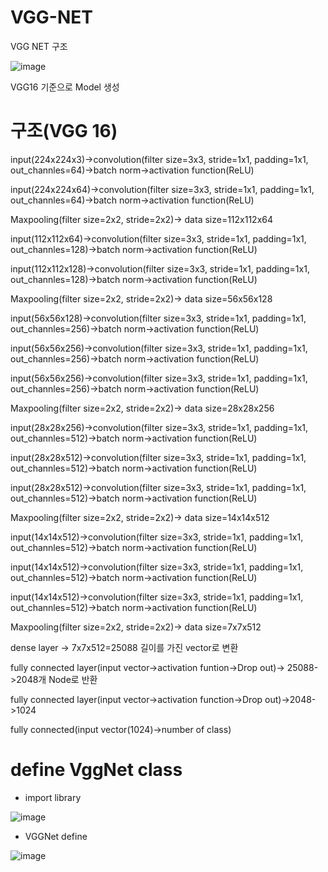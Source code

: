# VGG-NET


VGG NET 구조

![image](https://user-images.githubusercontent.com/104436260/180681477-2ab676ed-e5bb-41ad-b8a9-35757fdc6f70.png)

VGG16 기준으로 Model 생성


구조(VGG 16)
======

input(224x224x3)->convolution(filter size=3x3, stride=1x1, padding=1x1, out_channles=64)->batch norm->activation function(ReLU)

input(224x224x64)->convolution(filter size=3x3, stride=1x1, padding=1x1, out_channles=64)->batch norm->activation function(ReLU)

Maxpooling(filter size=2x2, stride=2x2)-> data size=112x112x64

input(112x112x64)->convolution(filter size=3x3, stride=1x1, padding=1x1, out_channles=128)->batch norm->activation function(ReLU)

input(112x112x128)->convolution(filter size=3x3, stride=1x1, padding=1x1, out_channles=128)->batch norm->activation function(ReLU)

Maxpooling(filter size=2x2, stride=2x2)-> data size=56x56x128

input(56x56x128)->convolution(filter size=3x3, stride=1x1, padding=1x1, out_channles=256)->batch norm->activation function(ReLU)

input(56x56x256)->convolution(filter size=3x3, stride=1x1, padding=1x1, out_channles=256)->batch norm->activation function(ReLU)

input(56x56x256)->convolution(filter size=3x3, stride=1x1, padding=1x1, out_channles=256)->batch norm->activation function(ReLU)

Maxpooling(filter size=2x2, stride=2x2)-> data size=28x28x256

input(28x28x256)->convolution(filter size=3x3, stride=1x1, padding=1x1, out_channles=512)->batch norm->activation function(ReLU)

input(28x28x512)->convolution(filter size=3x3, stride=1x1, padding=1x1, out_channles=512)->batch norm->activation function(ReLU)

input(28x28x512)->convolution(filter size=3x3, stride=1x1, padding=1x1, out_channles=512)->batch norm->activation function(ReLU)

Maxpooling(filter size=2x2, stride=2x2)-> data size=14x14x512

input(14x14x512)->convolution(filter size=3x3, stride=1x1, padding=1x1, out_channles=512)->batch norm->activation function(ReLU)

input(14x14x512)->convolution(filter size=3x3, stride=1x1, padding=1x1, out_channles=512)->batch norm->activation function(ReLU)

input(14x14x512)->convolution(filter size=3x3, stride=1x1, padding=1x1, out_channles=512)->batch norm->activation function(ReLU)

Maxpooling(filter size=2x2, stride=2x2)-> data size=7x7x512

dense layer -> 7x7x512=25088 길이를 가진 vector로 변환

fully connected layer(input vector->activation funtion->Drop out)-> 25088->2048개 Node로 반환

fully connected layer(input vector->activation function->Drop out)->2048->1024

fully connected(input vector(1024)->number of class)

define VggNet class
====

- import library

![image](https://user-images.githubusercontent.com/104436260/181405713-47bb9619-1354-4c6d-aedc-2065c12932d5.png)

- VGGNet define

![image](https://user-images.githubusercontent.com/104436260/181405996-2e82b503-8127-4315-ac54-780a09e8950b.png)

